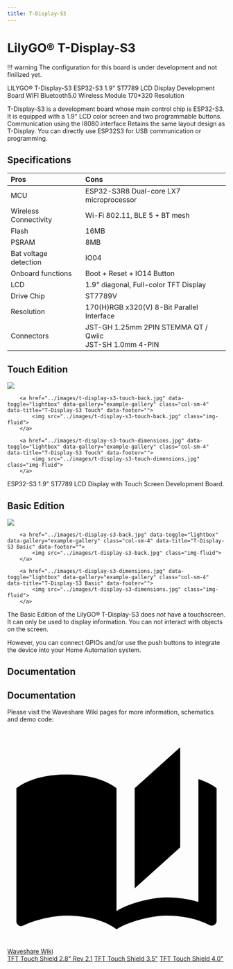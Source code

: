 ```yaml
---
title: T-Display-S3
---
```


# LilyGO® T-Display-S3

!!! warning
    The configuration for this board is under development and not finilized yet.

LILYGO® T-Display-S3 ESP32-S3 1.9" ST7789 LCD Display Development Board WIFI Bluetooth5.0 Wireless Module 170*320 Resolution

T-Display-S3 is a development board whose main control chip is ESP32-S3. It is equipped with a 1.9" LCD color screen and two programmable buttons. Communication using the I8080 interface Retains the same layout design as T-Display. You can directly use ESP32S3 for USB communication or programming.

## Specifications

| Pros              | Cons
|:-----             |:----
MCU |	ESP32-S3R8 Dual-core LX7 microprocessor
Wireless Connectivity |	Wi-Fi 802.11, BLE 5 + BT mesh
Flash |	 16MB
PSRAM |	8MB
Bat voltage detection |	IO04
Onboard functions |	Boot + Reset + IO14 Button
LCD |	1.9" diagonal, Full-color TFT Display
Drive Chip |	ST7789V
Resolution |	170(H)RGB x320(V) 8-Bit Parallel Interface
Connectors |   	JST-GH 1.25mm 2PIN STEMMA QT / Qwiic</br>JST-SH 1.0mm 4-PIN


## Touch Edition

<div class="row justify-content-center">
        <a href="../images/t-display-s3-touch-front.jpg" data-toggle="lightbox" data-gallery="example-gallery" class="col-sm-4" data-title="T-Display-S3 Touch" data-footer="">
            <img src="../images/t-display-s3-touch-front.jpg" class="img-fluid">
        </a>

        <a href="../images/t-display-s3-touch-back.jpg" data-toggle="lightbox" data-gallery="example-gallery" class="col-sm-4" data-title="T-Display-S3 Touch" data-footer="">
            <img src="../images/t-display-s3-touch-back.jpg" class="img-fluid">
        </a>

        <a href="../images/t-display-s3-touch-dimensions.jpg" data-toggle="lightbox" data-gallery="example-gallery" class="col-sm-4" data-title="T-Display-S3 Touch" data-footer="">
            <img src="../images/t-display-s3-touch-dimensions.jpg" class="img-fluid">
        </a>
</div>

ESP32-S3 1.9" ST7789 LCD Display with Touch Screen Development Board.

## Basic Edition

<div class="row justify-content-center">
        <a href="../images/t-display-s3-front.jpg" data-toggle="lightbox" data-gallery="example-gallery" class="col-sm-4" data-title="T-Display-S3 Basic" data-footer="">
            <img src="../images/t-display-s3-front.jpg" class="img-fluid">
        </a>

        <a href="../images/t-display-s3-back.jpg" data-toggle="lightbox" data-gallery="example-gallery" class="col-sm-4" data-title="T-Display-S3 Basic" data-footer="">
            <img src="../images/t-display-s3-back.jpg" class="img-fluid">
        </a>

        <a href="../images/t-display-s3-dimensions.jpg" data-toggle="lightbox" data-gallery="example-gallery" class="col-sm-4" data-title="T-Display-S3 Basic" data-footer="">
            <img src="../images/t-display-s3-dimensions.jpg" class="img-fluid">
        </a>
</div>

The Basic Edition of the LilyGO® T-Display-S3 does *not* have a touchscreen.
It can only be used to display information. You can not interact with objects on the screen.

However, you can connect GPIOs and/or use the push buttons to integrate the device into your Home Automation system.

## Documentation


## Documentation

Please visit the Waveshare Wiki pages for more information, schematics and demo code:

<div class="dropdown show">
    <a class="md-button md-button dropdown-toggle" href="#" role="button" id="dropdownMenuLink" data-toggle="dropdown" aria-haspopup="true" aria-expanded="false"> <span class="twemoji">
    <svg xmlns="http://www.w3.org/2000/svg" viewBox="0 0 24 24"><path d="m19 2-5 4.5v11l5-4.5V2M6.5 5C4.55 5 2.45 5.4 1 6.5v14.66c0 .25.25.5.5.5.1 0 .15-.07.25-.07 1.35-.65 3.3-1.09 4.75-1.09 1.95 0 4.05.4 5.5 1.5 1.35-.85 3.8-1.5 5.5-1.5 1.65 0 3.35.31 4.75 1.06.1.05.15.03.25.03.25 0 .5-.25.5-.5V6.5c-.6-.45-1.25-.75-2-1V19c-1.1-.35-2.3-.5-3.5-.5-1.7 0-4.15.65-5.5 1.5V6.5C10.55 5.4 8.45 5 6.5 5z"></path></svg>
    </span> Waveshare Wiki </a>
    <div class="dropdown-menu" aria-labelledby="dropdownMenuLink">
        <a class="dropdown-item md-typeset__table" target="_blank" href="http://www.waveshare.com/wiki/2.8inch_TFT_Touch_Shield">TFT Touch Shield 2.8" Rev 2.1</a>
        <a class="dropdown-item md-typeset__table" target="_blank" href="https://www.waveshare.com/wiki/3.5inch_TFT_Touch_Shield">TFT Touch Shield 3.5"</a>
        <a class="dropdown-item md-typeset__table" target="_blank" href="https://www.waveshare.com/wiki/4inch_TFT_Touch_Shield">TFT Touch Shield 4.0"</a>
    </div>
</div>

<!-- 1=Basic, 2=Touch -->
[1]: https://s.click.aliexpress.com/e/_Ddlt8Al
[2]: https://s.click.aliexpress.com/e/_DDptFa5